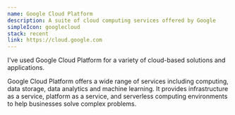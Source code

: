 ```yaml
---
name: Google Cloud Platform
description: A suite of cloud computing services offered by Google
simpleIcon: googlecloud
stack: recent
link: https://cloud.google.com
---
```


I've used Google Cloud Platform for a variety of cloud-based solutions and applications.

Google Cloud Platform offers a wide range of services including computing, data storage, data analytics and machine learning. It provides infrastructure as a service, platform as a service, and serverless computing environments to help businesses solve complex problems.
